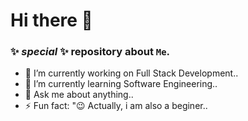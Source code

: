 # Hi there 👋
### ✨ _special_ ✨ repository about `Me`.
- 🔭 I’m currently working on Full Stack Development..
- 🌱 I’m currently learning Software Engineering..
- 💬 Ask me about anything..
- ⚡ Fun fact: "😉 Actually, i am also a beginer..

